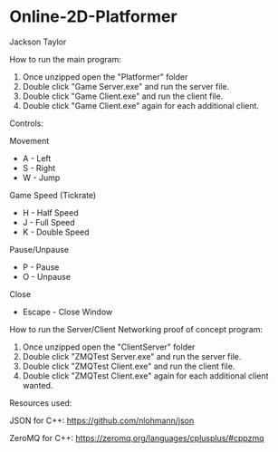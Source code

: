 # Online-2D-Platformer
Jackson Taylor

How to run the main program:
1. Once unzipped open the "Platformer" folder
2. Double click "Game Server.exe" and run the server file.
3. Double click "Game Client.exe" and run the client file.
4. Double click "Game Client.exe" again for each additional client.


Controls:

Movement
- A - Left
- S - Right
- W - Jump

Game Speed (Tickrate)
- H - Half Speed
- J - Full Speed
- K - Double Speed


Pause/Unpause
- P - Pause
- O - Unpause

Close
- Escape - Close Window


How to run the Server/Client Networking proof of concept program:
1. Once unzipped open the "ClientServer" folder
2. Double click "ZMQTest Server.exe" and run the server file.
3. Double click "ZMQTest Client.exe" and run the client file.
4. Double click "ZMQTest Client.exe" again for each additional client wanted.


Resources used:

JSON for C++: https://github.com/nlohmann/json

ZeroMQ for C++: https://zeromq.org/languages/cplusplus/#cppzmq
